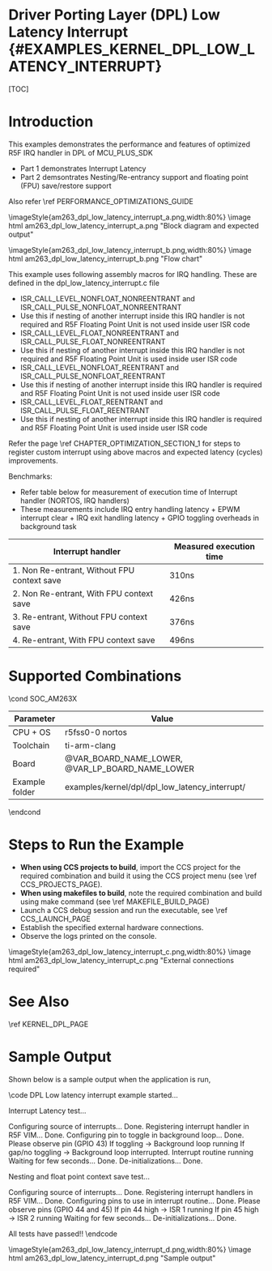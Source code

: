 # Driver Porting Layer (DPL) Low Latency Interrupt {#EXAMPLES_KERNEL_DPL_LOW_LATENCY_INTERRUPT}

[TOC]

# Introduction

This examples demonstrates the performance and features of optimized R5F IRQ handler in DPL of MCU_PLUS_SDK

- Part 1 demonstrates Interrupt Latency
- Part 2 demsontrates Nesting/Re-entrancy support and floating point (FPU) save/restore support

Also refer \ref PERFORMANCE_OPTIMIZATIONS_GUIDE


\imageStyle{am263_dpl_low_latency_interrupt_a.png,width:80%}
\image html am263_dpl_low_latency_interrupt_a.png "Block diagram and expected output"


\imageStyle{am263_dpl_low_latency_interrupt_b.png,width:80%}
\image html am263_dpl_low_latency_interrupt_b.png "Flow chart"


This example uses following assembly macros for IRQ handling. These are defined in the dpl_low_latency_interrupt.c file

- ISR_CALL_LEVEL_NONFLOAT_NONREENTRANT and ISR_CALL_PULSE_NONFLOAT_NONREENTRANT
 - Use this if nesting of another interrupt inside this IRQ handler is not required and R5F Floating Point Unit is not used inside user ISR code
- ISR_CALL_LEVEL_FLOAT_NONREENTRANT and ISR_CALL_PULSE_FLOAT_NONREENTRANT
 - Use this if nesting of another interrupt inside this IRQ handler is not required and R5F Floating Point Unit is used inside user ISR code
- ISR_CALL_LEVEL_NONFLOAT_REENTRANT and ISR_CALL_PULSE_NONFLOAT_REENTRANT
 - Use this if nesting of another interrupt inside this IRQ handler is required and R5F Floating Point Unit is not used inside user ISR code
- ISR_CALL_LEVEL_FLOAT_REENTRANT and ISR_CALL_PULSE_FLOAT_REENTRANT
 - Use this if nesting of another interrupt inside this IRQ handler is required and R5F Floating Point Unit is used inside user ISR code

Refer the page \ref CHAPTER_OPTIMIZATION_SECTION_1 for steps to register custom interrupt using above macros and expected latency (cycles) improvements.


Benchmarks:

- Refer table below for measurement of execution time of Interrupt handler (NORTOS, IRQ handlers)
- These measurements include IRQ entry handling latency + EPWM interrupt clear + IRQ exit handling latency + GPIO toggling overheads in background task



 Interrupt handler                                            | Measured execution time 
 -------------------------------------------------------------|--------------------------
 1. Non Re-entrant, Without FPU context save                  | 310ns
 2. Non Re-entrant, With FPU context save                     | 426ns
 3. Re-entrant, Without FPU context save                      | 376ns
 4. Re-entrant, With FPU context save                         | 496ns


# Supported Combinations

\cond SOC_AM263X

 Parameter      | Value
 ---------------|-----------
 CPU + OS       | r5fss0-0 nortos
 Toolchain      | ti-arm-clang
 Board          | @VAR_BOARD_NAME_LOWER, @VAR_LP_BOARD_NAME_LOWER
 Example folder | examples/kernel/dpl/dpl_low_latency_interrupt/

\endcond

# Steps to Run the Example

- **When using CCS projects to build**, import the CCS project for the required combination
  and build it using the CCS project menu (see \ref CCS_PROJECTS_PAGE).
- **When using makefiles to build**, note the required combination and build using
  make command (see \ref MAKEFILE_BUILD_PAGE)
- Launch a CCS debug session and run the executable, see \ref CCS_LAUNCH_PAGE
- Establish the specified external hardware connections.
- Observe the logs printed on the console.

\imageStyle{am263_dpl_low_latency_interrupt_c.png,width:80%}
\image html am263_dpl_low_latency_interrupt_c.png "External connections required"

# See Also

\ref KERNEL_DPL_PAGE

# Sample Output

Shown below is a sample output when the application is run,

\code
DPL Low latency interrupt example started...

Interrupt Latency test...

Configuring source of interrupts... Done.
Registering interrupt handler in R5F VIM... Done.
Configuring pin to toggle in background loop... Done.
Please observe pin (GPIO 43)
   If toggling         -> Background loop running
   If gap/no toggling  -> Background loop interrupted. Interrupt routine running
Waiting for few seconds... Done.
De-initializations... Done.

Nesting and float point context save test...

Configuring source of interrupts... Done.
Registering interrupt handlers in R5F VIM... Done.
Configuring pins to use in interrupt routine... Done.
Please observe pins (GPIO 44 and 45)
   If pin 44 high -> ISR 1 running
   If pin 45 high -> ISR 2 running
Waiting for few seconds...
De-initializations... Done.

All tests have passed!!
\endcode

\imageStyle{am263_dpl_low_latency_interrupt_d.png,width:80%}
\image html am263_dpl_low_latency_interrupt_d.png "Sample output"
